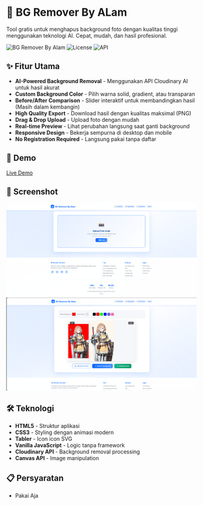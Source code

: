 # 🎨 BG Remover By ALam

Tool gratis untuk menghapus background foto dengan kualitas tinggi menggunakan teknologi AI. Cepat, mudah, dan hasil profesional.

![BG Remover By Alam](https://img.shields.io/badge/version-1.0.1-blue.svg)
![License](https://img.shields.io/badge/license-MIT-green.svg)
![API](https://img.shields.io/badge/API%20by-Cloudinary-3448C5)

## ✨ Fitur Utama

- **AI-Powered Background Removal** - Menggunakan API Cloudinary AI untuk hasil akurat
- **Custom Background Color** - Pilih warna solid, gradient, atau transparan
- **Before/After Comparison** - Slider interaktif untuk membandingkan hasil (Masih dalam kembangin)
- **High Quality Export** - Download hasil dengan kualitas maksimal (PNG)
- **Drag & Drop Upload** - Upload foto dengan mudah
- **Real-time Preview** - Lihat perubahan langsung saat ganti background
- **Responsive Design** - Bekerja sempurna di desktop dan mobile
- **No Registration Required** - Langsung pakai tanpa daftar

## 🚀 Demo

[Live Demo](https://remove-bg-by-alam.vercel.app/)

## 📸 Screenshot

![Screenshot 1](/Screenshot1.png)
![Screenshot 2](/Screenshot2.png)

## 🛠️ Teknologi

- **HTML5** - Struktur aplikasi
- **CSS3** - Styling dengan animasi modern
- **Tabler** - Icon icon SVG 
- **Vanilla JavaScript** - Logic tanpa framework
- **Cloudinary API** - Background removal processing
- **Canvas API** - Image manipulation

## 📋 Persyaratan
- Pakai Aja
